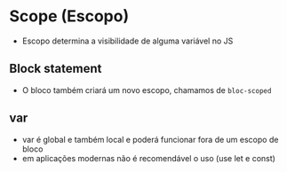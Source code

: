 # Scope (Escopo)

* Escopo determina a visibilidade de alguma variável no JS

## Block statement

<script>
// vamos iniciar um bloco
{
  //aqui dentro do bloco podemos colocar qualquer código
} // aqui fecha o bloco
</script>

* O bloco também criará um novo escopo, chamamos de `bloc-scoped`

## var

* var é global e também local e poderá funcionar fora de um escopo de bloco
* em aplicações modernas não é recomendável o uso (use let e const)

<script>
  console.log("> existe x antes do bloco?", x) //undefined

  {
    var x = 0 // quando é usado var, x sofre o hoisting (elevação), porém não tem valor
  }

  console.log("> existe x depois do bloco?", x) //x = 0
</script>